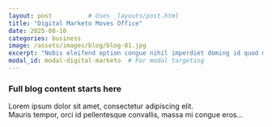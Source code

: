 ```yaml
---
layout: post          # Uses _layouts/post.html
title: "Digital Marketo Moves Office"
date: 2025-08-10
categories: business
image: /assets/images/blog/blog-01.jpg
excerpt: "Nobis eleifend option congue nihil imperdiet doming id quod mazim placerat facer possim assum..."
modal_id: modal-digital-marketo  # For modal targeting
---
```


### **Full blog content starts here**
Lorem ipsum dolor sit amet, consectetur adipiscing elit.  
Mauris tempor, orci id pellentesque convallis, massa mi congue eros...
